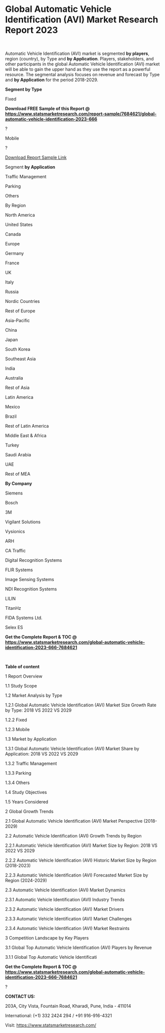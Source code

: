 <h1>Global Automatic Vehicle Identification (AVI) Market Research Report 2023</h1><br/><p>Automatic Vehicle Identification (AVI) market is segmented <strong>by players</strong>, region (country), by Type and <strong>by Application</strong>. Players, stakeholders, and other participants in the global Automatic Vehicle Identification (AVI) market will be able to gain the upper hand as they use the report as a powerful resource. The segmental analysis focuses on revenue and forecast by Type and <strong>by Application</strong> for the period 2018-2029.</p>
 
 
 
 <p><strong>Segment by Type</strong></p>
 
 
 
 <p>Fixed</p>
 
 
 
 <div><b>Download FREE Sample of this Report @ <a href="https://www.statsmarketresearch.com/download-free-sample/7684621/global-automatic-vehicle-identification-2023-666">https://www.statsmarketresearch.com/report-sample/7684621/global-automatic-vehicle-identification-2023-666</a></b></div>
 
 
 
 <p>? </p>
 
 
 
 <p>Mobile</p>
 
 
 
 <p>? </p>
 
 
 
 <p><a href="https://www.statsmarketresearch.com/download-free-sample/7684621/global-automatic-vehicle-identification-2023-666">Download Report Sample Link</a></p>
 
 
 
 <p>Segment <strong>by Application</strong></p>
 
 
 
 <p>Traffic Management</p>
 
 
 
 <p>Parking</p>
 
 
 
 <p>Others</p>
 
 
 
 <p>By Region</p>
 
 
 
 <p>North America</p>
 
 
 
 <p>United States</p>
 
 
 
 <p>Canada</p>
 
 
 
 <p>Europe</p>
 
 
 
 <p>Germany</p>
 
 
 
 <p>France</p>
 
 
 
 <p>UK</p>
 
 
 
 <p>Italy</p>
 
 
 
 <p>Russia</p>
 
 
 
 <p>Nordic Countries</p>
 
 
 
 <p>Rest of Europe</p>
 
 
 
 <p>Asia-Pacific</p>
 
 
 
 <p>China</p>
 
 
 
 <p>Japan</p>
 
 
 
 <p>South Korea</p>
 
 
 
 <p>Southeast Asia</p>
 
 
 
 <p>India</p>
 
 
 
 <p>Australia</p>
 
 
 
 <p>Rest of Asia</p>
 
 
 
 <p>Latin America</p>
 
 
 
 <p>Mexico</p>
 
 
 
 <p>Brazil</p>
 
 
 
 <p>Rest of Latin America</p>
 
 
 
 <p>Middle East & Africa</p>
 
 
 
 <p>Turkey</p>
 
 
 
 <p>Saudi Arabia</p>
 
 
 
 <p>UAE</p>
 
 
 
 <p>Rest of MEA</p>
 
 
 
 <p><strong>By Company</strong></p>
 
 
 
 <p>Siemens</p>
 
 
 
 <p>Bosch</p>
 
 
 
 <p>3M</p>
 
 
 
 <p>Vigilant Solutions</p>
 
 
 
 <p>Vysionics</p>
 
 
 
 <p>ARH</p>
 
 
 
 <p>CA Traffic</p>
 
 
 
 <p>Digital Recognition Systems</p>
 
 
 
 <p>FLIR Systems</p>
 
 
 
 <p>Image Sensing Systems</p>
 
 
 
 <p>NDI Recognition Systems</p>
 
 
 
 <p>LILIN</p>
 
 
 
 <p>TitanHz</p>
 
 
 
 <p>FIDA Systems Ltd.</p>
 
 
 
 <p>Selex ES</p>
 
 
 
 <div><b>Get the Complete Report & TOC @ <a href="https://www.statsmarketresearch.com/global-automatic-vehicle-identification-2023-666-7684621">https://www.statsmarketresearch.com/global-automatic-vehicle-identification-2023-666-7684621</a></b></div>
 
 
 
 <p><br />
 
 <b>Table of content</b></p>
 
 
 
 <p>1 Report Overview<br />
 
 1.1 Study Scope<br />
 
 1.2 Market Analysis by Type<br />
 
 1.2.1 Global Automatic Vehicle Identification (AVI) Market Size Growth Rate by Type: 2018 VS 2022 VS 2029<br />
 
 1.2.2 Fixed<br />
 
 1.2.3 Mobile<br />
 
 1.3 Market by Application<br />
 
 1.3.1 Global Automatic Vehicle Identification (AVI) Market Share by Application: 2018 VS 2022 VS 2029<br />
 
 1.3.2 Traffic Management<br />
 
 1.3.3 Parking<br />
 
 1.3.4 Others<br />
 
 1.4 Study Objectives<br />
 
 1.5 Years Considered<br />
 
 2 Global Growth Trends<br />
 
 2.1 Global Automatic Vehicle Identification (AVI) Market Perspective (2018-2029)<br />
 
 2.2 Automatic Vehicle Identification (AVI) Growth Trends by Region<br />
 
 2.2.1 Automatic Vehicle Identification (AVI) Market Size by Region: 2018 VS 2022 VS 2029<br />
 
 2.2.2 Automatic Vehicle Identification (AVI) Historic Market Size by Region (2018-2023)<br />
 
 2.2.3 Automatic Vehicle Identification (AVI) Forecasted Market Size by Region (2024-2029)<br />
 
 2.3 Automatic Vehicle Identification (AVI) Market Dynamics<br />
 
 2.3.1 Automatic Vehicle Identification (AVI) Industry Trends<br />
 
 2.3.2 Automatic Vehicle Identification (AVI) Market Drivers<br />
 
 2.3.3 Automatic Vehicle Identification (AVI) Market Challenges<br />
 
 2.3.4 Automatic Vehicle Identification (AVI) Market Restraints<br />
 
 3 Competition Landscape by Key Players<br />
 
 3.1 Global Top Automatic Vehicle Identification (AVI) Players by Revenue<br />
 
 3.1.1 Global Top Automatic Vehicle Identificati</p>
 
 
 
 <div><b>Get the Complete Report & TOC @ <a href="https://www.statsmarketresearch.com/global-automatic-vehicle-identification-2023-666-7684621">https://www.statsmarketresearch.com/global-automatic-vehicle-identification-2023-666-7684621</a></b></div>
 
 
 
 <p>? </p>
 
 
 
 <p><b>CONTACT US:</b><br />
 
 203A, City Vista, Fountain Road, Kharadi, Pune, India - 411014<br />
 
 International: (+1) 332 2424 294 / +91 916-916-4321<br />
 
 Visit: <a href="https://www.statsmarketresearch.com/">https://www.statsmarketresearch.com/</a></p>